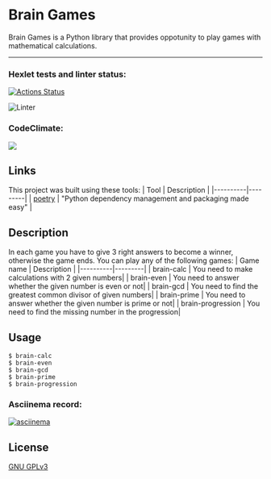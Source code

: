 # Brain Games
Brain Games is a Python library that provides oppotunity to play games with mathematical calculations.

____

### Hexlet tests and linter status:
[![Actions Status](https://github.com/Dddarknight/python-project-lvl1/workflows/hexlet-check/badge.svg)](https://github.com/Dddarknight/python-project-lvl1/actions)

![Linter](https://github.com/Dddarknight/python-project-lvl1/actions/workflows/linter.yml/badge.svg)

### CodeClimate:
<a href="https://codeclimate.com/github/Dddarknight/python-project-lvl1/maintainability"><img src="https://api.codeclimate.com/v1/badges/f0825e54a6e1af78ca05/maintainability" /></a>

## Links
This project was built using these tools:
| Tool | Description |
|----------|---------|
| [poetry](https://python-poetry.org/) |  "Python dependency management and packaging made easy" |

## Description
In each game you have to give 3 right answers to become a winner, otherwise the game ends. 
You can play any of the following games:
| Game name | Description |
|----------|---------|
| brain-calc | You need to make calculations with 2 given numbers|
| brain-even | You need to answer whether the given number is even or not|
| brain-gcd | You need to find the greatest common divisor of given numbers|
| brain-prime | You need to answer whether the given number is prime or not|
| brain-progression | You need to find the missing number in the progression|


## Usage
```
$ brain-calc
$ brain-even
$ brain-gcd
$ brain-prime
$ brain-progression
```

### Asciinema record:
[![asciinema](https://asciinema.org/a/uESMOk94NHGA705nEkQGoNAQh)](https://asciinema.org/a/uESMOk94NHGA705nEkQGoNAQh)

## License
[GNU GPLv3](https://choosealicense.com/licenses/gpl-3.0/)
